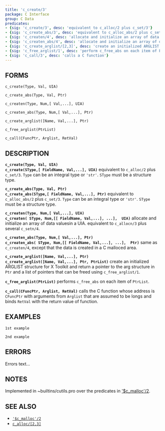 ```yaml
---
title: 'c_create/3'
package: C Interface
group: C Data
predicates:
- {sig: 'c_create/3', desc: 'equivalent to c_alloc/2 plus c_set/3'}
- {sig: 'c_create_abs/3', desc: 'equivalent to c_alloc_abs/2 plus c_set/3'}
- {sig: 'c_createn/4', desc: 'allocate and initialize an array of data values in a UIA'}
- {sig: 'c_createn_abs/4', desc: 'allocate and initialize an array of data values in a C area'}
- {sig: 'c_create_arglist/[2,3]', desc: 'create an initialized ARGLIST structure for X Toolkit'}
- {sig: 'c_free_arglist/1', desc: 'perform c_free_abs on each item of PtrList'}
- {sig: 'c_call/3', desc: 'calls a C function'}
---
```


## FORMS
```
c_create(Type, Val, UIA)

c_create_abs(Type, Val, Ptr)

c_createn(Type, Num,[ Val,...], UIA)

c_createn_abs(Type, Num,[ Val,...], Ptr)

c_create_arglist([Name, Val,...], Ptr)

c_free_arglist(PtrList)

c_call(CFuncPtr, Arglist, RetVal)
```
## DESCRIPTION

**`c_create(Type, Val, UIA)`**
<br>**`c_create(SType,[ FieldName, Val,...], UIA)`** equivalent to `c_alloc/2` plus `c_set/3`. `Type` can be an integral type or `'str'`. `SType` must be a structure type.

**`c_create_abs(Type, Val, Ptr)`**
<br>**`c_create_abs(SType,[ FieldName, Val,...], Ptr)`** equivalent to `c_alloc_abs/2` plus `c_set/3`. `Type` can be an integral type or `'str'`. `SType` must be a structure type.

**`c_createn(Type, Num,[ Val,...], UIA)`**
<br>**`c_createn( SType, Num,[[ FieldName, Val,...], ...],  UIA)`** allocate and initialize an array of data valuesin a UIA.  equivalent to `c_allocn/3` plus several `c_setn/4`.

**`c_createn_abs(Type, Num,[ Val,...], Ptr)`**
<br>**`c_createn_abs( SType, Num,[[ FieldName, Val,...], ...],  Ptr)`** same as `c_createn/4`, except that the data is created in a C malloced area.

**`c_create_arglist([Name, Val,...], Ptr)`**
<br>**`c_create_arglist([Name, Val,...], Ptr, PtrList)`** create an initialized ARGLIST structure for X Toolkit and return a pointer to the arg structure in `Ptr` and a list of pointers that can be freed using `c_free_arglist/1`.

**`c_free_arglist(PtrList)`** performs `c_free_abs` on each item of `PtrList`.

**`c_call(CFuncPtr, Arglist, RetVal)`** calls the C function whose address is `CFuncPtr` with arguments from `Arglist` that are assumed to be longs and binds `RetVal` with the return value of function.


## EXAMPLES

```
1st example
```

```
2nd example
```

## ERRORS

Errors text...

## NOTES

Implemented in ~builtins/cutils.pro over the predicates in ['$c_malloc'/2](cmalloc2.html).

## SEE ALSO

- [`'$c_malloc'/2`](cmalloc2.html)
- [`c_alloc/[2,3]`](calloc23.html)

